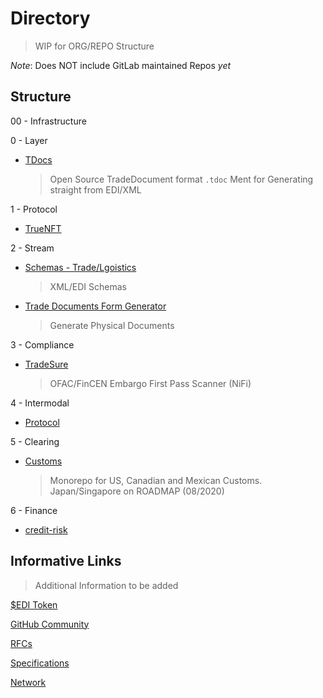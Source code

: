 # Directory

> WIP for ORG/REPO Structure 

*Note*: Does NOT include GitLab maintained Repos *yet*

## Structure 

00 - Infrastructure


0 - Layer
  * [TDocs](https://github.com/freight-trust/tdocs)
    > Open Source TradeDocument format `.tdoc` Ment for Generating straight from EDI/XML

1 - Protocol
  * [TrueNFT](https://github.com/freight-trust/truenft)

2 - Stream
  * [Schemas - Trade/Lgoistics](https://github.com/freight-trust/global)
      > XML/EDI Schemas
  * [Trade Documents Form Generator](https://github.com/freight-trust/tradedocs-formgen/tree/electron-pdf2)
      > Generate Physical Documents 
  
3 - Compliance
  * [TradeSure](https://github.com/freight-trust/tradesure)
    > OFAC/FinCEN Embargo First Pass Scanner (NiFi)

4 - Intermodal
  * [Protocol](https://github.com/freight-trust/protocol)

5 - Clearing
  * [Customs](https://github.com/freight-trust/customs)
      > Monorepo for US, Canadian and Mexican Customs. Japan/Singapore on ROADMAP (08/2020)

6 - Finance
  * [credit-risk](https://github.com/freight-trust/credit-risk)
  





## Informative Links

> Additional Information to be added

[$EDI Token](https://github.com/freight-trust/editoken)

[GitHub Community](https://github.com/freight-chain)

[RFCs](https://github.com/freight-chain/rfc)

[Specifications](https://github.com/freight-trust/spec)

[Network](https://github.com/freight-chain/network)

